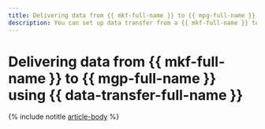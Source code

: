 ```yaml
---
title: Delivering data from {{ mkf-full-name }} to {{ mpg-full-name }} using {{ data-transfer-full-name }}
description: You can set up data transfer from a {{ mkf-full-name }} topic to {{ mgp-full-name }} using {{ data-transfer-full-name }}.
---
```


# Delivering data from {{ mkf-full-name }} to {{ mgp-full-name }} using {{ data-transfer-full-name }}

{% include notitle [article-body](../../_tutorials/dataplatform/datatransfer/managed-kafka-to-greenplum.md) %}
